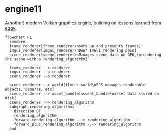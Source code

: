 # engine11
A(nother) modern Vulkan graphics engine, building on lessons learned from [eggv](https://github.com/andrew-pa/eggv).

```mermaid
flowchart RL
  renderer
  frame_renderer[frame_renderer\nsets up and presents frames]
  imgui_renderer[imgui_renderer\nDear ImGui rendering pass]
  scene_renderer[scene_renderer\nManages scene data on GPU,\nrendering the scene with a rendering_algorithm]
  
  frame_renderer --o renderer
  imgui_renderer --o renderer
  scene_renderer --o renderer
  
  scene_renderer --> world[flecs::world\nECS manages renderable objects, cameras, etc]
  scene_renderer --> asset_bundle[assent_bundle\nasset data stored on disk]
  scene_renderer --> rendering_algorithm
  subgraph rendering algorithms
    direction BT
    rendering_algorithm
    forward_rendering_algorithm -.-> rendering_algorithm
    forward_plus_rendering_algorithm -.-> rendering_algorithm
  end
```
